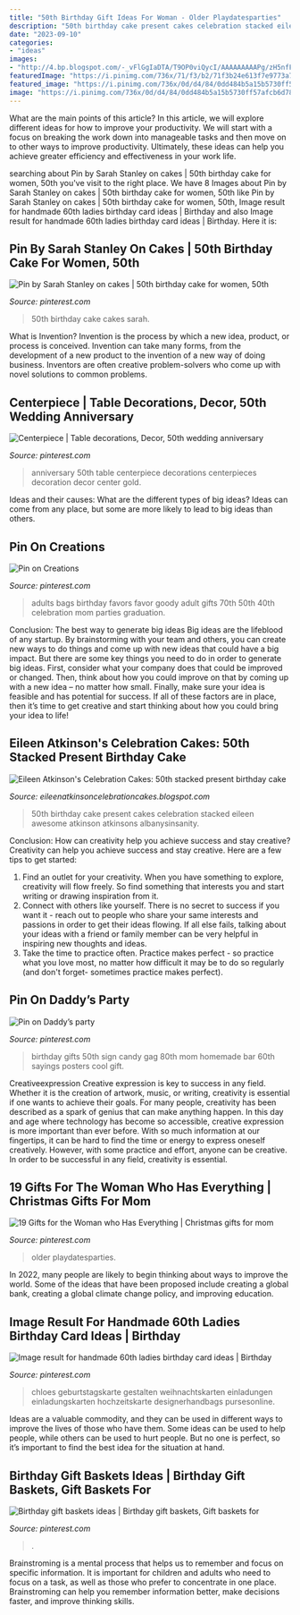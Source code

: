 ```yaml
---
title: "50th Birthday Gift Ideas For Woman - Older Playdatesparties"
description: "50th birthday cake present cakes celebration stacked eileen awesome atkinson atkinsons albanysinsanity"
date: "2023-09-10"
categories:
- "ideas"
images:
- "http://4.bp.blogspot.com/-_vFlGgIaDTA/T9OP0viQycI/AAAAAAAAAPg/zH5nfFVNtZA/s1600/DSCN1231.JPG"
featuredImage: "https://i.pinimg.com/736x/71/f3/b2/71f3b24e613f7e9773a7dbd1946ce0ce.jpg"
featured_image: "https://i.pinimg.com/736x/0d/d4/84/0dd484b5a15b5730ff57afcb6d78983f--cakes.jpg"
image: "https://i.pinimg.com/736x/0d/d4/84/0dd484b5a15b5730ff57afcb6d78983f--cakes.jpg"
---
```



What are the main points of this article?
In this article, we will explore different ideas for how to improve your productivity. We will start with a focus on breaking the work down into manageable tasks and then move on to other ways to improve productivity. Ultimately, these ideas can help you achieve greater efficiency and effectiveness in your work life.

	

		
searching about Pin by Sarah Stanley on cakes | 50th birthday cake for women, 50th you've visit to the right place. We have 8 Images about Pin by Sarah Stanley on cakes | 50th birthday cake for women, 50th like Pin by Sarah Stanley on cakes | 50th birthday cake for women, 50th, Image result for handmade 60th ladies birthday card ideas | Birthday and also Image result for handmade 60th ladies birthday card ideas | Birthday. Here it is:
		
    
## Pin By Sarah Stanley On Cakes | 50th Birthday Cake For Women, 50th

<img loading=lazy src="https://i.pinimg.com/736x/0d/d4/84/0dd484b5a15b5730ff57afcb6d78983f--cakes.jpg" onerror="this.onerror=null;this.src='https://tse4.mm.bing.net/th?id=OIP.L77K9W0VKUmH9p7v7VeiSgHaJ4&amp;pid=15.1';" alt="Pin by Sarah Stanley on cakes | 50th birthday cake for women, 50th">

_Source: pinterest.com_

>50th birthday cake cakes sarah. 

	

What is Invention?
Invention is the process by which a new idea, product, or process is conceived. Invention can take many forms, from the development of a new product to the invention of a new way of doing business. Inventors are often creative problem-solvers who come up with novel solutions to common problems.

    
## Centerpiece | Table Decorations, Decor, 50th Wedding Anniversary

<img loading=lazy src="https://i.pinimg.com/originals/f4/f6/21/f4f621b437bb3009a53417bbf4c1ee5b.jpg" onerror="this.onerror=null;this.src='https://tse1.mm.bing.net/th?id=OIP.IijSvlpjUUdkT5Zezun-tgHaJ4&amp;pid=15.1';" alt="Centerpiece | Table decorations, Decor, 50th wedding anniversary">

_Source: pinterest.com_

>anniversary 50th table centerpiece decorations centerpieces decoration decor center gold. 

	

Ideas and their causes: What are the different types of big ideas?
Ideas can come from any place, but some are more likely to lead to big ideas than others.

    
## Pin On Creations

<img loading=lazy src="https://i.pinimg.com/736x/d6/96/4e/d6964e4fb238736c1525ae644a159fbb--graduation-celebration-graduation-ideas.jpg" onerror="this.onerror=null;this.src='https://tse2.mm.bing.net/th?id=OIP.lpvT1vzlx85FlJMnjq-aBQHaHa&amp;pid=15.1';" alt="Pin on Creations">

_Source: pinterest.com_

>adults bags birthday favors favor goody adult gifts 70th 50th 40th celebration mom parties graduation. 

	

Conclusion: The best way to generate big ideas
Big ideas are the lifeblood of any startup. By brainstorming with your team and others, you can create new ways to do things and come up with new ideas that could have a big impact. But there are some key things you need to do in order to generate big ideas. First, consider what your company does that could be improved or changed. Then, think about how you could improve on that by coming up with a new idea – no matter how small. Finally, make sure your idea is feasible and has potential for success. If all of these factors are in place, then it’s time to get creative and start thinking about how you could bring your idea to life!

    
## Eileen Atkinson&#039;s Celebration Cakes: 50th Stacked Present Birthday Cake

<img loading=lazy src="http://4.bp.blogspot.com/-_vFlGgIaDTA/T9OP0viQycI/AAAAAAAAAPg/zH5nfFVNtZA/s1600/DSCN1231.JPG" onerror="this.onerror=null;this.src='https://tse2.mm.bing.net/th?id=OIP.4k1GenKvLe2CI2-epp9-kgHaJ4&amp;pid=15.1';" alt="Eileen Atkinson&#039;s Celebration Cakes: 50th stacked present birthday cake">

_Source: eileenatkinsoncelebrationcakes.blogspot.com_

>50th birthday cake present cakes celebration stacked eileen awesome atkinson atkinsons albanysinsanity. 

	

Conclusion: How can creativity help you achieve success and stay creative?
Creativity can help you achieve success and stay creative. Here are a few tips to get started: 
1. Find an outlet for your creativity. When you have something to explore, creativity will flow freely. So find something that interests you and start writing or drawing inspiration from it. 
2. Connect with others like yourself. There is no secret to success if you want it - reach out to people who share your same interests and passions in order to get their ideas flowing. If all else fails, talking about your ideas with a friend or family member can be very helpful in inspiring new thoughts and ideas. 
3. Take the time to practice often. Practice makes perfect - so practice what you love most, no matter how difficult it may be to do so regularly (and don't forget- sometimes practice makes perfect).

    
## Pin On Daddy’s Party

<img loading=lazy src="https://i.pinimg.com/736x/2c/40/8c/2c408cc0ff76622c6e6da0321d0f0213.jpg" onerror="this.onerror=null;this.src='https://tse3.mm.bing.net/th?id=OIP.Aqxvkp0B7cnp8UBzQJlWqAHaJ3&amp;pid=15.1';" alt="Pin on Daddy’s party">

_Source: pinterest.com_

>birthday gifts 50th sign candy gag 80th mom homemade bar 60th sayings posters cool gift. 

	

Creativeexpression
Creative expression is key to success in any field. Whether it is the creation of artwork, music, or writing, creativity is essential if one wants to achieve their goals. For many people, creativity has been described as a spark of genius that can make anything happen. In this day and age where technology has become so accessible, creative expression is more important than ever before. With so much information at our fingertips, it can be hard to find the time or energy to express oneself creatively. However, with some practice and effort, anyone can be creative. In order to be successful in any field, creativity is essential.

    
## 19 Gifts For The Woman Who Has Everything | Christmas Gifts For Mom

<img loading=lazy src="https://i.pinimg.com/736x/7b/5f/cc/7b5fcca26af8a6af2992c3d859ba0ac2.jpg" onerror="this.onerror=null;this.src='https://tse3.mm.bing.net/th?id=OIP.atIT3loO9aJkw4plXJUzNwHaLG&amp;pid=15.1';" alt="19 Gifts for the Woman who Has Everything | Christmas gifts for mom">

_Source: pinterest.com_

>older playdatesparties. 

	

In 2022, many people are likely to begin thinking about ways to improve the world. Some of the ideas that have been proposed include creating a global bank, creating a global climate change policy, and improving education.

    
## Image Result For Handmade 60th Ladies Birthday Card Ideas | Birthday

<img loading=lazy src="https://i.pinimg.com/736x/b2/e4/0a/b2e40ac2f549fb5e72835268f304fed5.jpg" onerror="this.onerror=null;this.src='https://tse1.mm.bing.net/th?id=OIP.WMmOKSUAFSGIBNZN3CGF_QHaG0&amp;pid=15.1';" alt="Image result for handmade 60th ladies birthday card ideas | Birthday">

_Source: pinterest.com_

>chloes geburtstagskarte gestalten weihnachtskarten einladungen einladungskarten hochzeitskarte designerhandbags pursesonline. 

	

Ideas are a valuable commodity, and they can be used in different ways to improve the lives of those who have them. Some ideas can be used to help people, while others can be used to hurt people. But no one is perfect, so it’s important to find the best idea for the situation at hand.

    
## Birthday Gift Baskets Ideas | Birthday Gift Baskets, Gift Baskets For

<img loading=lazy src="https://i.pinimg.com/736x/71/f3/b2/71f3b24e613f7e9773a7dbd1946ce0ce.jpg" onerror="this.onerror=null;this.src='https://tse4.mm.bing.net/th?id=OIP.5CX5CukxTp-L3maSQdUW4wHaJ3&amp;pid=15.1';" alt="Birthday gift baskets ideas | Birthday gift baskets, Gift baskets for">

_Source: pinterest.com_

>. 

	

Brainstroming is a mental process that helps us to remember and focus on specific information. It is important for children and adults who need to focus on a task, as well as those who prefer to concentrate in one place. Brainstroming can help you remember information better, make decisions faster, and improve thinking skills.

